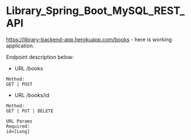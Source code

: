 # Library_Spring_Boot_MySQL_REST_API

https://library-backend-app.herokuapp.com/books - here is working application.

Endpoint description below:


*    URL
    /books

    Method:
    GET | POST


*    URL
    /books/id

    Method:
    GET | PUT | DELETE

    URL Params
    Required:
    id=[Long]
